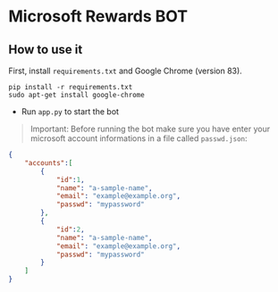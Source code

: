 # Microsoft Rewards BOT 

## How to use it

First, install ```requirements.txt``` and Google Chrome (version 83).

```
pip install -r requirements.txt
sudo apt-get install google-chrome
```

- Run ```app.py``` to start the bot

> Important: Before running the bot make sure you have enter your microsoft account informations in a file called ```passwd.json```:

```json
{
    "accounts":[
        {
            "id":1,
            "name": "a-sample-name",
            "email": "example@example.org",
            "passwd": "mypassword"
        },
        {
            "id":2,
            "name": "a-sample-name",
            "email": "example@example.org",
            "passwd": "mypassword"
        }
    ]
}
```

